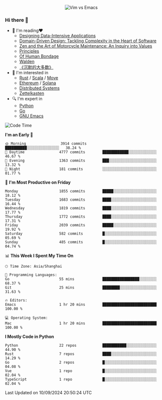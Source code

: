 <p align="center">
    <img src="https://gist.githubusercontent.com/coldnight/e696baffb094e71c96cb302118878eae/raw/40ea5053a6f66cc65f90f437e4173497da225958/banner.gif" alt="Vim vs Emacs" />
</p>

### Hi there 👋

- 📖 I'm reading❤️
    + [Designing Data-Intensive Applications](https://www.oreilly.com/library/view/designing-data-intensive-applications/9781491903063/)
    + [Domain-Driven Design: Tackling Complexity in the Heart of Software](https://www.dddcommunity.org/book/evans_2003/)
    + [Zen and the Art of Motorcycle Maintenance: An Inquiry into Values](https://en.wikipedia.org/wiki/Zen_and_the_Art_of_Motorcycle_Maintenance)
    + [Principles](https://www.principles.com/)
    + [Of Human Bondage](https://en.wikipedia.org/wiki/Of_Human_Bondage)
    + [Walden](https://en.wikipedia.org/wiki/Walden)
    + [《沉默的大多数》](https://en.wikipedia.org/wiki/Silent_majority)
- 🌱 I'm interested in
    + [Rust](https://www.rust-lang.org/) / [Scala](https://www.scala-lang.org/) / [Move](https://github.com/move-language/move/)
    + [Ethereum](https://ethereum.org/en/) / [Solana](https://solana.com/)
	+ [Distributed Systems](https://www.linuxzen.com/notes/topics/20200320174417_%E5%88%86%E5%B8%83%E5%BC%8F/)
	+ [Zettelkasten](https://www.linuxzen.com/notes/notes/20220120080920-slip_box/)
- 🔍 I'm expert in
    + [Python](https://www.python.org/)
    + [Go](https://go.dev/)
    + [GNU Emacs](https://www.gnu.org/software/emacs/)

<!--START_SECTION:waka-->
![Code Time](http://img.shields.io/badge/Code%20Time-3%2C152%20hrs%2011%20mins-blue)

**I'm an Early 🐤** 

```text
🌞 Morning                3914 commits        ██████████░░░░░░░░░░░░░░░   38.24 % 
🌆 Daytime                4777 commits        ████████████░░░░░░░░░░░░░   46.67 % 
🌃 Evening                1363 commits        ███░░░░░░░░░░░░░░░░░░░░░░   13.32 % 
🌙 Night                  181 commits         ░░░░░░░░░░░░░░░░░░░░░░░░░   01.77 % 
```
📅 **I'm Most Productive on Friday** 

```text
Monday                   1855 commits        █████░░░░░░░░░░░░░░░░░░░░   18.12 % 
Tuesday                  1683 commits        ████░░░░░░░░░░░░░░░░░░░░░   16.44 % 
Wednesday                1819 commits        ████░░░░░░░░░░░░░░░░░░░░░   17.77 % 
Thursday                 1772 commits        ████░░░░░░░░░░░░░░░░░░░░░   17.31 % 
Friday                   2039 commits        █████░░░░░░░░░░░░░░░░░░░░   19.92 % 
Saturday                 582 commits         █░░░░░░░░░░░░░░░░░░░░░░░░   05.69 % 
Sunday                   485 commits         █░░░░░░░░░░░░░░░░░░░░░░░░   04.74 % 
```


📊 **This Week I Spent My Time On** 

```text
🕑︎ Time Zone: Asia/Shanghai

💬 Programming Languages: 
Go                       55 mins             █████████████████░░░░░░░░   68.37 % 
Git                      25 mins             ████████░░░░░░░░░░░░░░░░░   31.63 % 

🔥 Editors: 
Emacs                    1 hr 20 mins        █████████████████████████   100.00 % 

💻 Operating System: 
Mac                      1 hr 20 mins        █████████████████████████   100.00 % 
```

**I Mostly Code in Python** 

```text
Python                   22 repos            ███████████░░░░░░░░░░░░░░   44.90 % 
Rust                     7 repos             ████░░░░░░░░░░░░░░░░░░░░░   14.29 % 
Go                       2 repos             █░░░░░░░░░░░░░░░░░░░░░░░░   04.08 % 
Vue                      1 repo              █░░░░░░░░░░░░░░░░░░░░░░░░   02.04 % 
TypeScript               1 repo              █░░░░░░░░░░░░░░░░░░░░░░░░   02.04 % 
```




 Last Updated on 10/09/2024 20:50:24 UTC
<!--END_SECTION:waka-->
